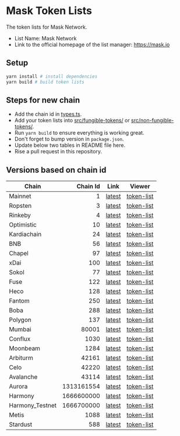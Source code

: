 # Mask Token Lists

The token lists for Mask Network.

- List Name: Mask Network
- Link to the official homepage of the list manager: <https://mask.io>

## Setup

```bash
yarn install # install dependencies
yarn build # build token lists
```

## Steps for new chain

- Add the chain id in [types.ts](src/types.ts).
- Add your token lists into [src/fungible-tokens/](src/fungible-tokens/) or [src/non-fungible-tokens/](src/non-fungible-tokens/).
- Run `yarn build` to ensure everything is working great.
- Don't forget to bump version in `package.json`.
- Update below two tables in README file here.
- Rise a pull request in this repository.

## Versions based on chain id

<!-- begin versions -->

| Chain           |   Chain Id | Link                           | Viewer                               |
| --------------- | ---------: | ------------------------------ | ------------------------------------ |
| Mainnet         |          1 | [latest][link-mainnet]         | [token-list][viewer-mainnet]         |
| Ropsten         |          3 | [latest][link-ropsten]         | [token-list][viewer-ropsten]         |
| Rinkeby         |          4 | [latest][link-rinkeby]         | [token-list][viewer-rinkeby]         |
| Optimistic      |         10 | [latest][link-optimistic]      | [token-list][viewer-optimistic]      |
| Kardiachain     |         24 | [latest][link-kardiachain]     | [token-list][viewer-kardiachain]     |
| BNB             |         56 | [latest][link-bnb]             | [token-list][viewer-bnb]             |
| Chapel          |         97 | [latest][link-chapel]          | [token-list][viewer-chapel]          |
| xDai            |        100 | [latest][link-xdai]            | [token-list][viewer-xdai]            |
| Sokol           |         77 | [latest][link-sokol]           | [token-list][viewer-sokol]           |
| Fuse            |        122 | [latest][link-fuse]            | [token-list][viewer-fuse]            |
| Heco            |        128 | [latest][link-heco]            | [token-list][viewer-heco]            |
| Fantom          |        250 | [latest][link-fantom]          | [token-list][viewer-fantom]          |
| Boba            |        288 | [latest][link-boba]            | [token-list][viewer-boba]            |
| Polygon         |        137 | [latest][link-polygon]         | [token-list][viewer-polygon]         |
| Mumbai          |      80001 | [latest][link-mumbai]          | [token-list][viewer-mumbai]          |
| Conflux         |       1030 | [latest][link-conflux]         | [token-list][viewer-conflux]         |
| Moonbeam        |       1284 | [latest][link-moonbeam]        | [token-list][viewer-moonbeam]        |
| Arbiturm        |      42161 | [latest][link-arbiturm]        | [token-list][viewer-arbiturm]        |
| Celo            |      42220 | [latest][link-celo]            | [token-list][viewer-celo]            |
| Avalanche       |      43114 | [latest][link-avalanche]       | [token-list][viewer-avalanche]       |
| Aurora          | 1313161554 | [latest][link-aurora]          | [token-list][viewer-aurora]          |
| Harmony         | 1666600000 | [latest][link-harmony]         | [token-list][viewer-harmony]         |
| Harmony_Testnet | 1666700000 | [latest][link-harmony_testnet] | [token-list][viewer-harmony_testnet] |
| Metis           |       1088 | [latest][link-metis]           | [token-list][viewer-metis]           |
| Stardust        |        588 | [latest][link-stardust]        | [token-list][viewer-stardust]        |

[link-mainnet]: https://tokens.r2d2.to/latest/1/tokens.json
[link-ropsten]: https://tokens.r2d2.to/latest/3/tokens.json
[link-rinkeby]: https://tokens.r2d2.to/latest/4/tokens.json
[link-optimistic]: https://tokens.r2d2.to/latest/10/tokens.json
[link-kardiachain]: https://tokens.r2d2.to/latest/24/tokens.json
[link-bnb]: https://tokens.r2d2.to/latest/56/tokens.json
[link-chapel]: https://tokens.r2d2.to/latest/97/tokens.json
[link-xdai]: https://tokens.r2d2.to/latest/100/tokens.json
[link-sokol]: https://tokens.r2d2.to/latest/77/tokens.json
[link-fuse]: https://tokens.r2d2.to/latest/122/tokens.json
[link-heco]: https://tokens.r2d2.to/latest/128/tokens.json
[link-fantom]: https://tokens.r2d2.to/latest/250/tokens.json
[link-boba]: https://tokens.r2d2.to/latest/288/tokens.json
[link-polygon]: https://tokens.r2d2.to/latest/137/tokens.json
[link-mumbai]: https://tokens.r2d2.to/latest/80001/tokens.json
[link-conflux]: https://tokens.r2d2.to/latest/1030/tokens.json
[link-moonbeam]: https://tokens.r2d2.to/latest/1284/tokens.json
[link-moonriver]: https://tokens.r2d2.to/latest/1285/tokens.json
[link-arbiturm]: https://tokens.r2d2.to/latest/42161/tokens.json
[link-celo]: https://tokens.r2d2.to/latest/42220/tokens.json
[link-avalanche]: https://tokens.r2d2.to/latest/43114/tokens.json
[link-aurora]: https://tokens.r2d2.to/latest/1313161554/tokens.json
[link-cronos]: https://tokens.r2d2.to/latest/25/tokens.json
[link-harmony]: https://tokens.r2d2.to/latest/1666600000/tokens.json
[link-harmony_testnet]: https://tokens.r2d2.to/latest/1666700000/tokens.json
[link-metis]: https://tokens.r2d2.to/latest/1088/tokens.json
[link-stardust]: https://tokens.r2d2.to/latest/588/tokens.json
[viewer-mainnet]: https://tokenlists.org/token-list?url=https://tokens.r2d2.to/latest/1/tokens.json
[viewer-ropsten]: https://tokenlists.org/token-list?url=https://tokens.r2d2.to/latest/3/tokens.json
[viewer-rinkeby]: https://tokenlists.org/token-list?url=https://tokens.r2d2.to/latest/4/tokens.json
[viewer-optimistic]: https://tokenlists.org/token-list?url=https://tokens.r2d2.to/latest/10/tokens.json
[viewer-kardiachain]: https://tokenlists.org/token-list?url=https://tokens.r2d2.to/latest/24/tokens.json
[viewer-bnb]: https://tokenlists.org/token-list?url=https://tokens.r2d2.to/latest/56/tokens.json
[viewer-chapel]: https://tokenlists.org/token-list?url=https://tokens.r2d2.to/latest/97/tokens.json
[viewer-xdai]: https://tokenlists.org/token-list?url=https://tokens.r2d2.to/latest/100/tokens.json
[viewer-sokol]: https://tokenlists.org/token-list?url=https://tokens.r2d2.to/latest/77/tokens.json
[viewer-fuse]: https://tokenlists.org/token-list?url=https://tokens.r2d2.to/latest/122/tokens.json
[viewer-heco]: https://tokenlists.org/token-list?url=https://tokens.r2d2.to/latest/128/tokens.json
[viewer-fantom]: https://tokenlists.org/token-list?url=https://tokens.r2d2.to/latest/250/tokens.json
[viewer-boba]: https://tokenlists.org/token-list?url=https://tokens.r2d2.to/latest/288/tokens.json
[viewer-polygon]: https://tokenlists.org/token-list?url=https://tokens.r2d2.to/latest/137/tokens.json
[viewer-mumbai]: https://tokenlists.org/token-list?url=https://tokens.r2d2.to/latest/80001/tokens.json
[viewer-conflux]: https://tokenlists.org/token-list?url=https://tokens.r2d2.to/latest/1030/tokens.json
[viewer-moonbeam]: https://tokenlists.org/token-list?url=https://tokens.r2d2.to/latest/1284/tokens.json
[viewer-moonriver]: https://tokenlists.org/token-list?url=https://tokens.r2d2.to/latest/1285/tokens.json
[viewer-arbiturm]: https://tokenlists.org/token-list?url=https://tokens.r2d2.to/latest/42161/tokens.json
[viewer-celo]: https://tokenlists.org/token-list?url=https://tokens.r2d2.to/latest/42220/tokens.json
[viewer-avalanche]: https://tokenlists.org/token-list?url=https://tokens.r2d2.to/latest/43114/tokens.json
[viewer-aurora]: https://tokenlists.org/token-list?url=https://tokens.r2d2.to/latest/1313161554/tokens.json
[viewer-cronos]: https://tokenlists.org/token-list?url=https://tokens.r2d2.to/latest/25/tokens.json
[viewer-harmony]: https://tokenlists.org/token-list?url=https://tokens.r2d2.to/latest/1666600000/tokens.json
[viewer-harmony_testnet]: https://tokenlists.org/token-list?url=https://tokens.r2d2.to/latest/1666700000/tokens.json
[viewer-metis]: https://tokenlists.org/token-list?url=https://tokens.r2d2.to/latest/1088/tokens.json
[viewer-stardust]: https://tokenlists.org/token-list?url=https://tokens.r2d2.to/latest/588/tokens.json

<!-- end versions -->

